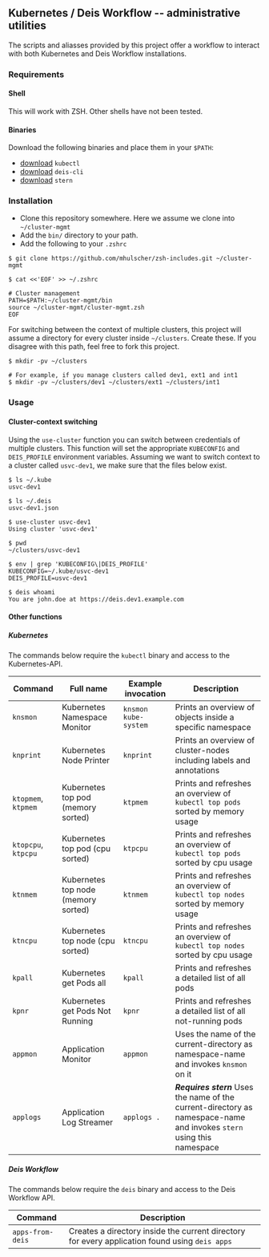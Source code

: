 ## Kubernetes / Deis Workflow -- administrative utilities

The scripts and aliasses provided by this project offer a workflow to interact
with both Kubernetes and Deis Workflow installations.

### Requirements

#### Shell

This will work with ZSH. Other shells have not been tested.

#### Binaries

Download the following binaries and place them in your `$PATH`:

* [download](https://coreos.com/kubernetes/docs/latest/configure-kubectl.html#download-the-kubectl-executable) `kubectl`
* [download](https://deis.com/docs/workflow/quickstart/install-cli-tools/) `deis-cli`
* [download](https://github.com/wercker/stern/releases) `stern`

### Installation


* Clone this repository somewhere. Here we assume we clone into `~/cluster-mgmt`
* Add the `bin/` directory to your path.
* Add the following to your `.zshrc`

```
$ git clone https://github.com/mhulscher/zsh-includes.git ~/cluster-mgmt

$ cat <<'EOF' >> ~/.zshrc

# Cluster management
PATH=$PATH:~/cluster-mgmt/bin
source ~/cluster-mgmt/cluster-mgmt.zsh
EOF
```

For switching between the context of multiple clusters, this project will assume a directory for every cluster inside `~/clusters`. Create these. If you disagree with this path, feel free to fork this project.

```
$ mkdir -pv ~/clusters

# For example, if you manage clusters called dev1, ext1 and int1
$ mkdir -pv ~/clusters/dev1 ~/clusters/ext1 ~/clusters/int1
```

### Usage

#### Cluster-context switching

Using the `use-cluster` function you can switch between credentials of multiple clusters. This function will set the appropriate `KUBECONFIG` and `DEIS_PROFILE` environment variables. Assuming we want to switch context to a cluster called `usvc-dev1`, we make sure that the files below exist.

```
$ ls ~/.kube
usvc-dev1

$ ls ~/.deis
usvc-dev1.json

$ use-cluster usvc-dev1
Using cluster 'usvc-dev1'

$ pwd
~/clusters/usvc-dev1

$ env | grep 'KUBECONFIG\|DEIS_PROFILE'
KUBECONFIG=~/.kube/usvc-dev1
DEIS_PROFILE=usvc-dev1

$ deis whoami
You are john.doe at https://deis.dev1.example.com
```

#### Other functions

##### Kubernetes

The commands below require the `kubectl` binary and access to the Kubernetes-API.

|Command|Full name|Example invocation|Description
|---|---|---|---
|`knsmon`|Kubernetes Namespace Monitor|`knsmon kube-system`|Prints an overview of objects inside a specific namespace
|`knprint`|Kubernetes Node Printer|`knprint`|Prints an overview of cluster-nodes including labels and annotations
|`ktopmem`, `ktpmem`|Kubernetes top pod (memory sorted)|`ktpmem`|Prints and refreshes an overview of `kubectl top pods` sorted by memory usage
|`ktopcpu`, `ktpcpu`|Kubernetes top pod (cpu sorted)|`ktpcpu`|Prints and refreshes an overview of `kubectl top pods` sorted by cpu usage
|`ktnmem`|Kubernetes top node (memory sorted)|`ktnmem`|Prints and refreshes an overview of `kubectl top nodes` sorted by memory usage
|`ktncpu`|Kubernetes top node (cpu sorted)|`ktncpu`|Prints and refreshes an overview of `kubectl top nodes` sorted by cpu usage
|`kpall`|Kubernetes get Pods all|`kpall`|Prints and refreshes a detailed list of all pods
|`kpnr`|Kubernetes get Pods Not Running|`kpnr`|Prints and refreshes a detailed list of all not-running pods
|`appmon`|Application Monitor|`appmon`|Uses the name of the current-directory as namespace-name and invokes `knsmon` on it
|`applogs`|Application Log Streamer|`applogs .`|***Requires stern*** Uses the name of the current-directory as namespace-name and invokes `stern` using this namespace

##### Deis Workflow

The commands below require the `deis` binary and access to the Deis Workflow API.

|Command|Description
|---|---
|`apps-from-deis`|Creates a directory inside the current directory for every application found using `deis apps`
